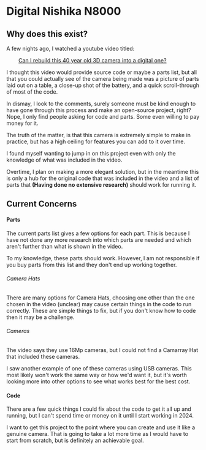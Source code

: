 # Digital Nishika N8000

## Why does this exist?

A few nights ago, I watched a youtube video titled:

        [Can I rebuild this 40 year old 3D camera into a digital one?](https://www.youtube.com/watch?v=_aofxbH0elo)

I thought this video would provide source code or maybe a parts list, but all that you could actually see of the camera being made was a picture of parts laid out on a table, a close-up shot of the battery, and a quick scroll-through of most of the code.

In dismay, I look to the comments, surely someone must be kind enough to have gone through this process and make an open-source project, right? Nope, I only find people asking for code and parts. Some even willing to pay money for it.

The truth of the matter, is that this camera is extremely simple to make in practice, but has a high ceiling for features you can add to it over time.

I found myself wanting to jump in on this project even with only the knowledge of what was included in the video.

Overtime, I plan on making a more elegant solution, but in the meantime this is only a hub for the original code that was included in the video and a list of parts that **(Having done no extensive research)** should work for running it.

## Current Concerns

#### Parts

The current parts list gives a few options for each part. This is because I have not done any more research into which parts are needed and which aren't further than what is shown in the video.

To my knowledge, these parts should work. However, I am not responsible if you buy parts from this list and they don't end up working together.

###### Camera Hats

There are many options for Camera Hats, choosing one other than the one chosen in the video (unclear) may cause certain things in the code to run correctly. These are simple things to fix, but if you don't know how to code then it may be a challenge.

###### Cameras

The video says they use 16Mp cameras, but I could not find a Camarray Hat that included these cameras. 

I saw another example of one of these cameras using USB cameras. This most likely won't work the same way or how we'd want it, but it's worth looking more into other options to see what works best for the best cost.

#### Code

There are a few quick things I could fix about the code to get it all up and running, but I can't spend time or money on it until I start working in 2024.

I want to get this project to the point where you can create and use it like a genuine camera. That is going to take a lot more time as I would have to start from scratch, but is definitely an achievable goal.